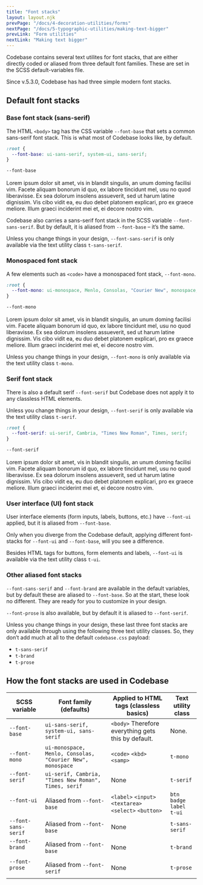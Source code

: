 ```yaml
---
title: "Font stacks"
layout: layout.njk
prevPage: "/docs/4-decoration-utilities/forms"
nextPage: "/docs/5-typographic-utilities/making-text-bigger"
prevLink: "Form utilities"
nextLink: "Making text bigger"
---
```


Codebase contains several text utilites for font stacks, that are either directly coded or aliased from three default font families. These are set in the SCSS default-variables file.

Since v.5.3.0, Codebase has had three simple modern font stacks.

## Default font stacks

### Base font stack (sans-serif)

The HTML `<body>` tag has the CSS variable `--font-base` that sets a common sans-serif font stack. This is what most of Codebase looks like, by default.

```css
:root {
  --font-base: ui-sans-serif, system-ui, sans-serif;
}
```

<p class="b-thin p-3"><code>--font-base</code><br><br>Lorem ipsum dolor sit amet, vis in blandit singulis, an unum doming facilisi vim. Facete aliquam bonorum id quo, ex labore tincidunt mel, usu no quod liberavisse. Ex sea dolorum insolens assueverit, sed ut harum latine dignissim. Vis cibo vidit ea, eu duo debet platonem explicari, pro ex graece meliore. Illum graeci inciderint mei et, ei decore nostro vim.</p>

Codebase also carries a sans-serif font stack in the SCSS variable `--font-sans-serif`. But by default, it is aliased from `--font-base` – it’s the same.

Unless you change things in your design, `--font-sans-serif` is only available via the text utility class `t-sans-serif`.

### Monospaced font stack

A few elements such as `<code>` have a monospaced font stack, `--font-mono`.

```css
:root {
  --font-mono: ui-monospace, Menlo, Consolas, "Courier New", monospace;
}
```

<p class="b-thin p-3 t-mono"><code>--font-mono</code><br><br>Lorem ipsum dolor sit amet, vis in blandit singulis, an unum doming facilisi vim. Facete aliquam bonorum id quo, ex labore tincidunt mel, usu no quod liberavisse. Ex sea dolorum insolens assueverit, sed ut harum latine dignissim. Vis cibo vidit ea, eu duo debet platonem explicari, pro ex graece meliore. Illum graeci inciderint mei et, ei decore nostro vim.</p>

Unless you change things in your design, `--font-mono` is only available via the text utility class `t-mono`.

### Serif font stack

There is also a default serif `--font-serif` but Codebase does not apply it to any classless HTML elements.

Unless you change things in your design, `--font-serif` is only available via the text utility class `t-serif`.

```css
:root {
  --font-serif: ui-serif, Cambria, "Times New Roman", Times, serif;
}
```

<p class="b-thin p-3 t-serif"><code>--font-serif</code><br><br>Lorem ipsum dolor sit amet, vis in blandit singulis, an unum doming facilisi vim. Facete aliquam bonorum id quo, ex labore tincidunt mel, usu no quod liberavisse. Ex sea dolorum insolens assueverit, sed ut harum latine dignissim. Vis cibo vidit ea, eu duo debet platonem explicari, pro ex graece meliore. Illum graeci inciderint mei et, ei decore nostro vim.</p>

### User interface (UI) font stack

User interface elements (form inputs, labels, buttons, etc.) have `--font-ui` applied, but it is aliased from `--font-base`.

Only when you diverge from the Codebase default, applying different font-stacks for `--font-ui` and `--font-base`, will you see a difference.

Besides HTML tags for buttons, form elements and labels, `--font-ui` is available via the text utility class `t-ui`.

### Other aliased font stacks

`--font-sans-serif` and `--font-brand` are available in the default variables, but by default these are aliased to `--font-base`. So at the start, these look no different. They are ready for you to customize in your design.

`--font-prose` is also available, but by default it is aliased to `--font-serif`.

Unless you change things in your design, these last three font stacks are only available through using the following three text utility classes. So, they don’t add much at all to the default `codebase.css` payload:

* `t-sans-serif`
* `t-brand`
* `t-prose`

## How the font stacks are used in Codebase

<div class="overflow-x mb-2">
<table class="table">
  <thead>
    <tr>
      <th>SCSS variable</th>
      <th>Font family (defaults)</th>
      <th>Applied to HTML tags (classless basics)</th>
      <th>Text utility class</th>
    </tr>
  </thead>
  <tbody>
    <tr>
      <td><code>--font-base</code></td>
      <td><code>ui-sans-serif, system-ui, sans-serif</code></td>
      <td><code>&lt;body&gt;</code> Therefore everything gets this by default.</td>
      <td>None.</td>
    </tr>
    <tr>
      <td><code>--font-mono</code></td>
      <td><code>ui-monospace, Menlo, Consolas, "Courier New", monospace</code></td>
      <td><code>&lt;code&gt;</code> <code>&lt;kbd&gt;</code> <code>&lt;samp&gt;</code></td>
      <td><code>t-mono</code></td>
    </tr>
    <tr>
      <td><code>--font-serif</code</td>
      <td><code>ui-serif, Cambria, "Times New Roman", Times, serif</code></td>
      <td>None</td>
      <td><code>t-serif</code></td>
    </tr>
    <tr>
      <td><code>--font-ui</code</td>
      <td>Aliased from <code>--font-base</code></td>
      <td><code>&lt;label&gt;</code> <code>&lt;input&gt;</code> <code>&lt;textarea&gt;</code> <code>&lt;select&gt;</code> <code>&lt;button&gt;</code></td>
      <td><code>btn</code><br> <code>badge</code><br> <code>label</code><br> <code>t-ui</code></td>
    </tr>
    <tr>
      <td class="t-nowrap"><code>--font-sans-serif</code></td>
      <td>Aliased from <code>--font-base</code></td>
      <td>None</td>
      <td><code class="t-nowrap">t-sans-serif</code></td>
    </tr>
    <tr>
      <td><code>--font-brand</code</td>
      <td>Aliased from <code>--font-base</code></td>
      <td>None</td>
      <td><code>t-brand</code></td>
    </tr>
    <tr>
      <td><code>--font-prose</code</td>
      <td>Aliased from <code class="t-nowrap">--font-serif</code></td>
      <td>None</td>
      <td><code>t-prose</code></td>
    </tr>
  </tbody>
</table>
</div>



